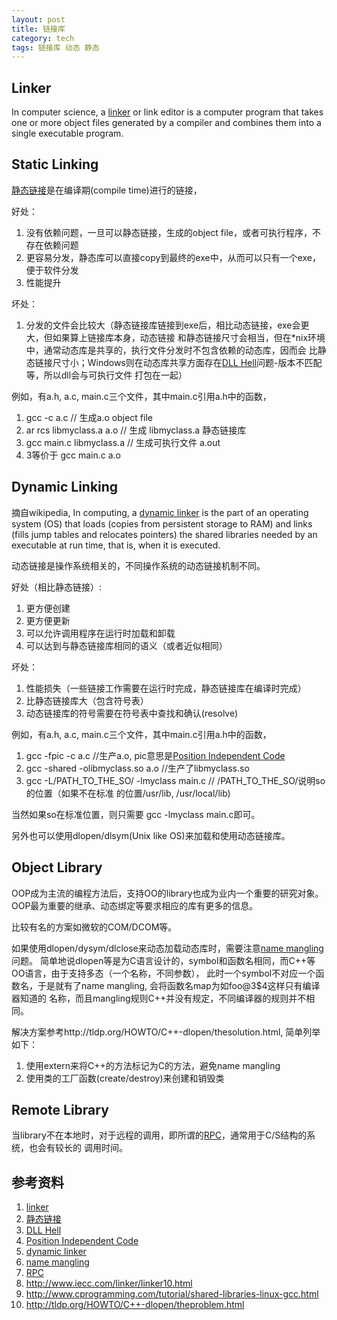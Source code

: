 ```yaml
---
layout: post
title: 链接库
category: tech
tags: 链接库 动态 静态
---
```


## Linker

In computer science, a [linker][linker] or link editor is a computer program that takes one or more object files generated by a compiler and combines them into a single executable program.

## Static Linking

[静态链接][静态链接]是在编译期(compile time)进行的链接，

好处：

1. 没有依赖问题，一旦可以静态链接，生成的object file，或者可执行程序，不存在依赖问题
2. 更容易分发，静态库可以直接copy到最终的exe中，从而可以只有一个exe，便于软件分发
3. 性能提升

坏处：

1. 分发的文件会比较大（静态链接库链接到exe后，相比动态链接，exe会更大，但如果算上链接库本身，动态链接
   和静态链接尺寸会相当，但在*nix环境中，通常动态库是共享的，执行文件分发时不包含依赖的动态库，因而会
   比静态链接尺寸小；Windows则在动态库共享方面存在[DLL Hell][DLL Hell]问题-版本不匹配等，所以dll会与可执行文件
   打包在一起）

例如，有a.h, a.c, main.c三个文件，其中main.c引用a.h中的函数，

1. gcc -c a.c // 生成a.o object file
2. ar rcs libmyclass.a a.o  // 生成 libmyclass.a 静态链接库
3. gcc main.c libmyclass.a  // 生成可执行文件 a.out
4. 3等价于 gcc main.c a.o

## Dynamic Linking

摘自wikipedia, In computing, a [dynamic linker][dynamic linker] is the part of an operating system (OS) that loads (copies from persistent storage to RAM) and links (fills jump tables and relocates pointers) the shared libraries needed by an executable at run time, that is, when it is executed. 

动态链接是操作系统相关的，不同操作系统的动态链接机制不同。

好处（相比静态链接）:

1. 更方便创建
2. 更方便更新
3. 可以允许调用程序在运行时加载和卸载
4. 可以达到与静态链接库相同的语义（或者近似相同）

坏处：

1. 性能损失（一些链接工作需要在运行时完成，静态链接库在编译时完成）
2. 比静态链接库大（包含符号表）
3. 动态链接库的符号需要在符号表中查找和确认(resolve)


例如，有a.h, a.c, main.c三个文件，其中main.c引用a.h中的函数，

1. gcc -fpic -c a.c //生产a.o, pic意思是[Position Independent Code][Position Independent Code]
2. gcc -shared -olibmyclass.so a.o //生产了libmyclass.so
3. gcc -L/PATH_TO_THE_SO/ -lmyclass main.c // /PATH_TO_THE_SO/说明so的位置（如果不在标准
   的位置/usr/lib, /usr/local/lib)

当然如果so在标准位置，则只需要 gcc -lmyclass main.c即可。

另外也可以使用dlopen/dlsym(Unix like OS)来加载和使用动态链接库。

## Object Library

OOP成为主流的编程方法后，支持OO的library也成为业内一个重要的研究对象。
OOP最为重要的继承、动态绑定等要求相应的库有更多的信息。

比较有名的方案如微软的COM/DCOM等。

如果使用dlopen/dysym/dlclose来动态加载动态库时，需要注意[name mangling][name mangling]问题。
简单地说dlopen等是为C语言设计的，symbol和函数名相同，而C++等OO语言，由于支持多态（一个名称，不同参数），
此时一个symbol不对应一个函数名，于是就有了name mangling, 会将函数名map为如foo@3$4这样只有编译器知道的
名称，而且mangling规则C++并没有规定，不同编译器的规则并不相同。

解决方案参考http://tldp.org/HOWTO/C++-dlopen/thesolution.html, 简单列举如下：

1. 使用extern来将C++的方法标记为C的方法，避免name mangling
2. 使用类的工厂函数(create/destroy)来创建和销毁类 

## Remote Library

当library不在本地时，对于远程的调用，即所谓的[RPC]，通常用于C/S结构的系统，也会有较长的
调用时间。




## 参考资料

1. [linker][linker]
2. [静态链接][静态链接]
3. [DLL Hell][DLL Hell]
4. [Position Independent Code][Position Independent Code]
5. [dynamic linker][dynamic linker]
6. [name mangling][name mangling]
7. [RPC][RPC]
8. http://www.iecc.com/linker/linker10.html
9. http://www.cprogramming.com/tutorial/shared-libraries-linux-gcc.html
10. http://tldp.org/HOWTO/C++-dlopen/theproblem.html



[linker]: http://en.wikipedia.org/wiki/Linker_(computing)
[静态链接]: http://en.wikipedia.org/wiki/Dynamic_linker
[DLL Hell]: http://en.wikipedia.org/wiki/DLL_Hell
[Position Independent Code]: http://en.wikipedia.org/wiki/Position_independent_code
[dynamic linker]: http://en.wikipedia.org/wiki/Dynamic_linker
[name mangling]: http://tldp.org/HOWTO/C++-dlopen/theproblem.html
[RPC]: http://en.wikipedia.org/wiki/Remote_procedure_call
